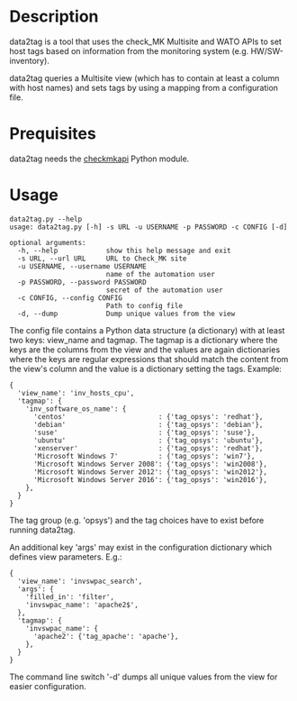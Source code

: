 # Description #

data2tag is a tool that uses the check_MK Multisite and WATO APIs to set host tags based on information from the monitoring system (e.g. HW/SW-inventory).

data2tag queries a Multisite view (which has to contain at least a column with host names) and sets tags by using a mapping from a configuration file.

# Prequisites #

data2tag needs the [checkmkapi](https://github.com/HeinleinSupport/check_mk_extensions/tree/master/checkmkapi) Python module.

# Usage #

    data2tag.py --help
	usage: data2tag.py [-h] -s URL -u USERNAME -p PASSWORD -c CONFIG [-d]
    
    optional arguments:
	  -h, --help            show this help message and exit
	  -s URL, --url URL     URL to Check_MK site
      -u USERNAME, --username USERNAME
                            name of the automation user
      -p PASSWORD, --password PASSWORD
                            secret of the automation user
      -c CONFIG, --config CONFIG
                            Path to config file
      -d, --dump            Dump unique values from the view

The config file contains a Python data structure (a dictionary) with at least two keys: view_name and tagmap. The tagmap is a dictionary where the keys are the columns from the view and the values are again dictionaries where the keys are regular expressions that should match the content from the view's column and the value is a dictionary setting the tags. Example:

    {
      'view_name': 'inv_hosts_cpu',
      'tagmap': {
        'inv_software_os_name': {
          'centos'                       : {'tag_opsys': 'redhat'},
          'debian'                       : {'tag_opsys': 'debian'},
          'suse'                         : {'tag_opsys': 'suse'},
          'ubuntu'                       : {'tag_opsys': 'ubuntu'},
          'xenserver'                    : {'tag_opsys': 'redhat'},
          'Microsoft Windows 7'          : {'tag_opsys': 'win7'},
          'Microsoft Windows Server 2008': {'tag_opsys': 'win2008'},
          'Microsoft Windows Server 2012': {'tag_opsys': 'win2012'},
          'Microsoft Windows Server 2016': {'tag_opsys': 'win2016'},
        },
      }
    }

The tag group (e.g. 'opsys') and the tag choices have to exist before running data2tag.

An additional key 'args' may exist in the configuration dictionary which defines view parameters. E.g.:

    {
      'view_name': 'invswpac_search',
      'args': {
        'filled_in': 'filter',
        'invswpac_name': 'apache2$',
      },
      'tagmap': {
        'invswpac_name': {
          'apache2': {'tag_apache': 'apache'},
        },
      }
    }

The command line switch '-d' dumps all unique values from the view for easier configuration.

